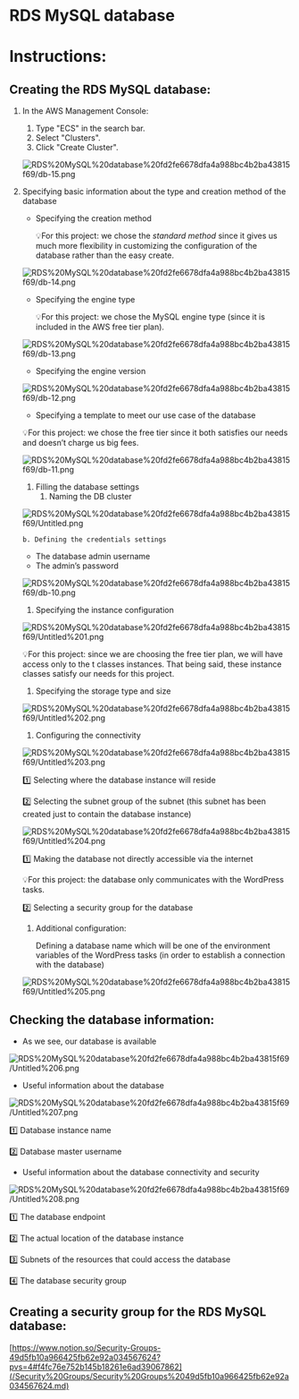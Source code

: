 # RDS MySQL database


# Instructions:

## Creating the RDS MySQL database:

1. In the AWS Management Console:
    1. Type "ECS" in the search bar.
    2. Select "Clusters".
    3. Click "Create Cluster".
    
    ![RDS%20MySQL%20database%20fd2fe6678dfa4a988bc4b2ba43815f69/db-15.png](/RDS%20MySQL/RDS%20MySQL%20creation/db-15.png)
    
2. Specifying basic information about the type and creation method of the database
    - Specifying the creation method
        
        💡For this project: we chose the *standard method* since it gives us much more flexibility in customizing the configuration of the database rather than the easy create.
        
    
    ![RDS%20MySQL%20database%20fd2fe6678dfa4a988bc4b2ba43815f69/db-14.png](/RDS%20MySQL/RDS%20MySQL%20creation/db-14.png)
    
    - Specifying the engine type
        
        💡For this project: we chose the MySQL engine type (since it is included in the AWS free tier plan).
        
    
    ![RDS%20MySQL%20database%20fd2fe6678dfa4a988bc4b2ba43815f69/db-13.png](/RDS%20MySQL/RDS%20MySQL%20creation/db-13.png)
    
    - Specifying the engine version
    
    ![RDS%20MySQL%20database%20fd2fe6678dfa4a988bc4b2ba43815f69/db-12.png](/RDS%20MySQL/RDS%20MySQL%20creation/db-12.png)
    
    - Specifying a template to meet our use case of the database
    
    💡For this project: we chose the free tier since it both satisfies our needs and doesn’t charge us big fees.
    
    ![RDS%20MySQL%20database%20fd2fe6678dfa4a988bc4b2ba43815f69/db-11.png](/RDS%20MySQL/RDS%20MySQL%20creation/db-11.png)
    
    1. Filling the database settings
        1. Naming the DB cluster
    
    ![RDS%20MySQL%20database%20fd2fe6678dfa4a988bc4b2ba43815f69/Untitled.png](/RDS%20MySQL/RDS%20MySQL%20creation/Untitled.png)
    
    ```
    b. Defining the credentials settings
    
    ```
    
    - The database admin username
    - The admin’s password
    
    ![RDS%20MySQL%20database%20fd2fe6678dfa4a988bc4b2ba43815f69/db-10.png](/RDS%20MySQL/RDS%20MySQL%20creation/db-10.png)
    
    1. Specifying the instance configuration
    
    ![RDS%20MySQL%20database%20fd2fe6678dfa4a988bc4b2ba43815f69/Untitled%201.png](/RDS%20MySQL/RDS%20MySQL%20creation/Untitled1.png)
    
    💡For this project: since we are choosing the free tier plan, we will have access only to the t classes instances. That being said, these instance classes satisfy our needs for this project.
    
    1. Specifying the storage type and size
    
    ![RDS%20MySQL%20database%20fd2fe6678dfa4a988bc4b2ba43815f69/Untitled%202.png](/RDS%20MySQL/RDS%20MySQL%20creation/Untitled2.png)
    
    1. Configuring the connectivity
    
    ![RDS%20MySQL%20database%20fd2fe6678dfa4a988bc4b2ba43815f69/Untitled%203.png](/RDS%20MySQL/RDS%20MySQL%20creation/Untitled3.png)
    
    1️⃣ Selecting where the database instance will reside
    
    2️⃣ Selecting the subnet group of the subnet (this subnet has been created just to contain the database instance)
    
    ![RDS%20MySQL%20database%20fd2fe6678dfa4a988bc4b2ba43815f69/Untitled%204.png](/RDS%20MySQL/RDS%20MySQL%20creation/db-04.png)
    
    1️⃣ Making the database not directly accessible via the internet
    
    💡For this project: the database only communicates with the WordPress tasks.
    
    2️⃣ Selecting a security group for the database
    
    1. Additional configuration:
        
        Defining a database name which will be one of the environment variables of the WordPress tasks (in order to establish a connection with the database)
        
    
    ![RDS%20MySQL%20database%20fd2fe6678dfa4a988bc4b2ba43815f69/Untitled%205.png](/RDS%20MySQL/RDS%20MySQL%20creation/db-03.png)
    

## Checking the database information:

- As we see, our database is available

![RDS%20MySQL%20database%20fd2fe6678dfa4a988bc4b2ba43815f69/Untitled%206.png](/RDS%20MySQL/RDS%20MySQL%20creation/db-02.png)

- Useful information about the database

![RDS%20MySQL%20database%20fd2fe6678dfa4a988bc4b2ba43815f69/Untitled%207.png](/RDS%20MySQL/RDS%20MySQL%20creation/db-00.png)

1️⃣ Database instance name

2️⃣ Database master username

- Useful information about the database connectivity and security

![RDS%20MySQL%20database%20fd2fe6678dfa4a988bc4b2ba43815f69/Untitled%208.png](/RDS%20MySQL/RDS%20MySQL%20creation/db-01.png)

1️⃣ The database endpoint

2️⃣ The actual location of the database instance

3️⃣ Subnets of the resources that could access the database

4️⃣ The database security group

## Creating a security group for the RDS MySQL database:

[https://www.notion.so/Security-Groups-49d5fb10a966425fb62e92a034567624?pvs=4#f4fc76e752b145b18261e6ad39067862](/Security%20Groups/Security%20Groups%2049d5fb10a966425fb62e92a034567624.md)